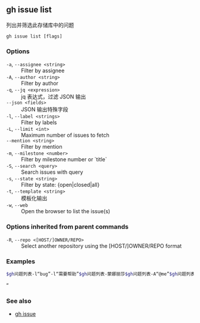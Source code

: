 

## gh issue list

列出并筛选此存储库中的问题

```
gh issue list [flags]
```

### Options

<dl class="flags">
	<dt><code>-a</code>, <code>--assignee &lt;string&gt;</code></dt>
	<dd>Filter by assignee</dd>

<dt><code>-A</code>, <code>--author &lt;string&gt;</code></dt>
<dd>Filter by author</dd>

<dt><code>-q</code>, <code>--jq &lt;expression&gt;</code></dt>
<dd>jq 表达式，过滤 JSON 输出</dd>

<dt><code>--json &lt;fields&gt;</code></dt>
<dd>JSON 输出特殊字段</dd>

<dt><code>-l</code>, <code>--label &lt;strings&gt;</code></dt>
<dd>Filter by labels</dd>

<dt><code>-L</code>, <code>--limit &lt;int&gt;</code></dt>
<dd>Maximum number of issues to fetch</dd>

<dt><code>--mention &lt;string&gt;</code></dt>
<dd>Filter by mention</dd>

<dt><code>-m</code>, <code>--milestone &lt;number&gt;</code></dt>
<dd>Filter by milestone number or `title`</dd>

<dt><code>-S</code>, <code>--search &lt;query&gt;</code></dt>
<dd>Search issues with query</dd>

<dt><code>-s</code>, <code>--state &lt;string&gt;</code></dt>
<dd>Filter by state: {open|closed|all}</dd>

<dt><code>-t</code>, <code>--template &lt;string&gt;</code></dt>
<dd>模板化输出</dd>

<dt><code>-w</code>, <code>--web</code></dt>
<dd>Open the browser to list the issue(s)</dd>

</dl>

### Options inherited from parent commands

<dl class="flags">
	<dt><code>-R</code>, <code>--repo &lt;[HOST/]OWNER/REPO&gt;</code></dt>
	<dd>Select another repository using the [HOST/]OWNER/REPO format</dd>
</dl>

### Examples

```bash
$gh问题列表-l“bug”-l“需要帮助”$gh问题列表-蒙娜丽莎$gh问题列表-A“@me”$gh问题列表-web$gh问题列表-里程碑“大1.0”$gh问题列表-搜索”错误号：受让人排序：已创建asc“
```
”

### See also

-   [gh issue](./gh_issue)
